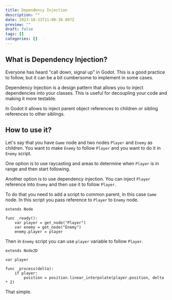 ```yaml
---
title: Dependency Injection
description: ""
date: 2023-10-31T11:00:38.097Z
preview: ""
draft: false
tags: []
categories: []
---
```


## What is Dependency Injection?

Everyone has heard "call down, signal up" in Godot. This is a good practice to follow, but it can be a bit cumbersome to implement in some cases. 

Dependency Injection is a design pattern that allows you to inject dependencies into your classes. This is useful for decoupling your code and making it more testable.

In Godot it allows to inject parent object references to children or sibling references to other siblings.

## How to use it?

Let's say that you have `Game` node and two nodes `Player` and `Enemy` as children. You want to
make `Enemy` to follow `Player` and you want to do it in `Enemy` script.

One option is to use raycasting and areas to determine when `Player` is in range and then start
following.

Another option is to use dependency injection. You can inject `Player` reference into `Enemy` and
then use it to follow `Player`.

To do that you need to add a script to common parent, in this case `Game` node. In this script you
pass reference to `Player` to `Enemy` node.

```gdscript
extends Node

func _ready():
    var player = get_node("Player")
    var enemy = get_node("Enemy")
    enemy.player = player
```

Then in `Enemy` script you can use `player` variable to follow `Player`.

```gdscript
extends Node2D

var player

func _process(delta):
    if player:
        position = position.linear_interpolate(player.position, delta * 2)
```

That simple.
